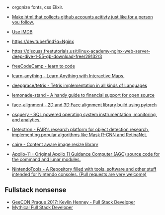 * orgqnize fonts, css
Elixir.
* [Make html that collects github accounts acitivty just like for a person you follow. ](https://developer.github.com/v3/activity/feeds/)
* [Use IMDB](https://datasets.imdbws.com/)



* https://dev.tube/find?q=Nginx
* https://discuss.freetutorials.us/t/linux-academy-nginx-web-server-deep-dive-1-55-gb-download-free/29132/3
* [freeCodeCamp - learn to code](https://github.com/freeCodeCamp/freeCodeCamp)
* [learn-anything - Learn Anything with Interactive Maps.](https://github.com/learn-anything/learn-anything)
* [deepgrace/tetris - Tetris implementation in all kinds of Languages](https://github.com/deepgrace/tetris)
* [lemonade-stand - A handy guide to financial support for open source](https://github.com/nayafia/lemonade-stand)
* [face-alignment - 2D and 3D Face alignment library build using pytorch](https://github.com/1adrianb/face-alignment)
* [osquery - SQL powered operating system instrumentation, monitoring, and analytics.](https://github.com/facebook/osquery)
* [Detectron - FAIR's research platform for object detection research, implementing popular algorithms like Mask R-CNN and RetinaNet.](https://github.com/facebookresearch/Detectron)
* [caire - Content aware image resize library](https://github.com/esimov/caire)
* [Apollo-11 - Original Apollo 11 Guidance Computer (AGC) source code for the command and lunar modules.](https://github.com/chrislgarry/Apollo-11)
* [NintendoTools - A Repository filled with tools, software and other stuff intended for Nintendo consoles. (Pull requests are very welcome)](https://github.com/NintendoTools/Repository)

## Fullstack nonsense

* [GeeCON Prague 2017: Kevlin Henney - Full Stack Developer](https://www.youtube.com/watch?v=JiQct3QixMo&feature=youtu.be&t=699)
* [Mythical Full Stack Developer](https://elixirforum.com/t/mythical-full-stack-developer/14332/8)
